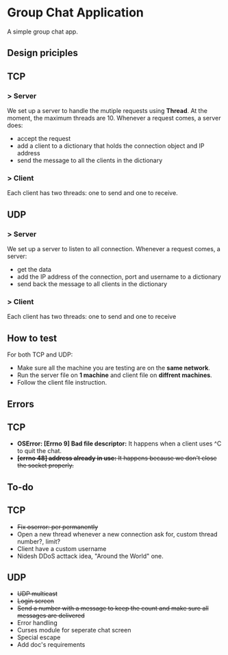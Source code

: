 # Group Chat Application

A simple group chat app.

## Design priciples
## TCP
### > Server
We set up a server to handle the mutiple requests using **Thread**. At the moment, the maximum threads are 10.
Whenever a request comes, a server does:
- accept the request
- add a client to a dictionary that holds the connection object and IP address
- send the message to all the clients in the dictionary

### > Client
Each client has two threads: one to send and one to receive.

## UDP
### > Server
We set up a server to listen to all connection.
Whenever a request comes, a server:
- get the data
- add the IP address of the connection, port and username to a dictionary
- send back the message to all clients in the dictionary

### > Client
Each client has two threads: one to send and one to receive

## How to test
For both TCP and UDP:
- Make sure all the machine you are testing are on the **same network**.
- Run the server file on **1 machine** and client file on **diffrent machines**.
- Follow the client file instruction.

## Errors
## TCP
- **OSError: [Errno 9] Bad file descriptor:** It happens when a client uses ^C to quit the chat.
- ~~**[errno 48] address already in use:** It happens because we don't close the socket properly.~~

## To-do
## TCP
- ~~Fix oserror: per permanently~~
- Open a new thread whenever a new connection ask for, custom thread number?, limit?
- Client have a custom username
- Nidesh DDoS acttack idea, "Around the World" one.

## UDP
- ~~UDP multicast~~
- ~~Login screen~~
- ~~Send a number with a message to keep the count and make sure all messages are delivered~~
- Error handling
- Curses module for seperate chat screen
- Special escape
- Add doc's requirements
